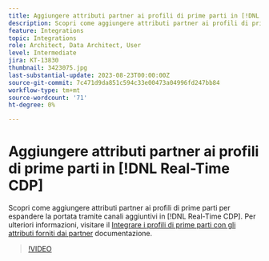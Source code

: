 ```yaml
---
title: Aggiungere attributi partner ai profili di prime parti in [!DNL Real-Time CDP]
description: Scopri come aggiungere attributi partner ai profili di prime parti per espandere la portata tramite canali aggiuntivi in [!DNL Real-Time CDP].
feature: Integrations
topic: Integrations
role: Architect, Data Architect, User
level: Intermediate
jira: KT-13830
thumbnail: 3423075.jpg
last-substantial-update: 2023-08-23T00:00:00Z
source-git-commit: 7c471d9da851c594c33e00473a04996fd247bb84
workflow-type: tm+mt
source-wordcount: '71'
ht-degree: 0%

---
```


# Aggiungere attributi partner ai profili di prime parti in [!DNL Real-Time CDP]

Scopri come aggiungere attributi partner ai profili di prime parti per espandere la portata tramite canali aggiuntivi in [!DNL Real-Time CDP]. Per ulteriori informazioni, visitare il [Integrare i profili di prime parti con gli attributi forniti dai partner](https://experienceleague.adobe.com/docs/experience-platform/rtcdp/use-cases/partner-data/supplement-first-party-profiles.html) documentazione.

>[!VIDEO](https://video.tv.adobe.com/v/3423075/?learn=on)
